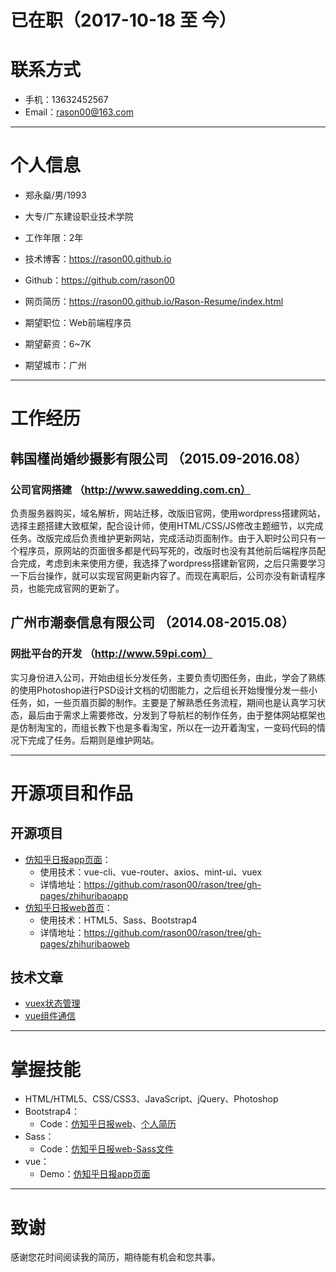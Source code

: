 # 已在职（2017-10-18 至 今）

# 联系方式

* 手机：13632452567
* Email：rason00@163.com

---

# 个人信息

* 郑永燊/男/1993

* 大专/广东建设职业技术学院

* 工作年限：2年

* 技术博客：https://rason00.github.io

* Github：https://github.com/rason00

* 网页简历：https://rason00.github.io/Rason-Resume/index.html

* 期望职位：Web前端程序员

* 期望薪资：6~7K

* 期望城市：广州

---

# 工作经历

## 韩国槿尚婚纱摄影有限公司 （2015.09-2016.08）

### 公司官网搭建 （http://www.sawedding.com.cn）

负责服务器购买，域名解析，网站迁移，改版旧官网，使用wordpress搭建网站，选择主题搭建大致框架，配合设计师，使用HTML/CSS/JS修改主题细节，以完成任务。改版完成后负责维护更新网站，完成活动页面制作。由于入职时公司只有一个程序员，原网站的页面很多都是代码写死的，改版时也没有其他前后端程序员配合完成，考虑到未来使用方便，我选择了wordpress搭建新官网，之后只需要学习一下后台操作，就可以实现官网更新内容了。而现在离职后，公司亦没有新请程序员，也能完成官网的更新了。


## 广州市潮泰信息有限公司 （2014.08-2015.08）

### 网批平台的开发 （http://www.59pi.com）

实习身份进入公司，开始由组长分发任务，主要负责切图任务，由此，学会了熟练的使用Photoshop进行PSD设计文档的切图能力，之后组长开始慢慢分发一些小任务，如，一些页眉页脚的制作。主要是了解熟悉任务流程，期间也是认真学习状态，最后由于需求上需要修改，分发到了导航栏的制作任务，由于整体网站框架也是仿制淘宝的，而组长教下也是多看淘宝，所以在一边开着淘宝，一变码代码的情况下完成了任务。后期则是维护网站。

---

# 开源项目和作品

## 开源项目
* [仿知乎日报app页面](https://rason00.github.io/rason/zhihuribaoapp/vue2.0/index.html)：
    * 使用技术：vue-cli、vue-router、axios、mint-ui、vuex
    * 详情地址：https://github.com/rason00/rason/tree/gh-pages/zhihuribaoapp
* [仿知乎日报web首页](https://rason00.github.io/rason/zhihuribaoweb/index.html)：
    * 使用技术：HTML5、Sass、Bootstrap4
    * 详情地址：https://github.com/rason00/rason/tree/gh-pages/zhihuribaoweb

## 技术文章
* [vuex状态管理](https://rason00.github.io/2017/09/04/Vuex%E5%AD%A6%E4%B9%A0/)
* [vue组件通信](https://rason00.github.io/2017/08/26/Vue%E7%BB%84%E4%BB%B6%E9%80%9A%E4%BF%A1/)

---

# 掌握技能

* HTML/HTML5、CSS/CSS3、JavaScript、jQuery、Photoshop
* Bootstrap4：
    * Code：[仿知乎日报web](https://github.com/rason00/rason/blob/gh-pages/zhihuribaoweb/index.html)、[个人简历](https://github.com/rason00/Rason-Resume/blob/gh-pages/index.html)
* Sass：
    * Code：[仿知乎日报web-Sass文件](https://github.com/rason00/rason/blob/gh-pages/zhihuribaoweb/sass/style.scss)
* vue：
    * Demo：[仿知乎日报app页面](https://rason00.github.io/rason/zhihuribaoapp/vue2.0/index.html)

---

# 致谢

感谢您花时间阅读我的简历，期待能有机会和您共事。
